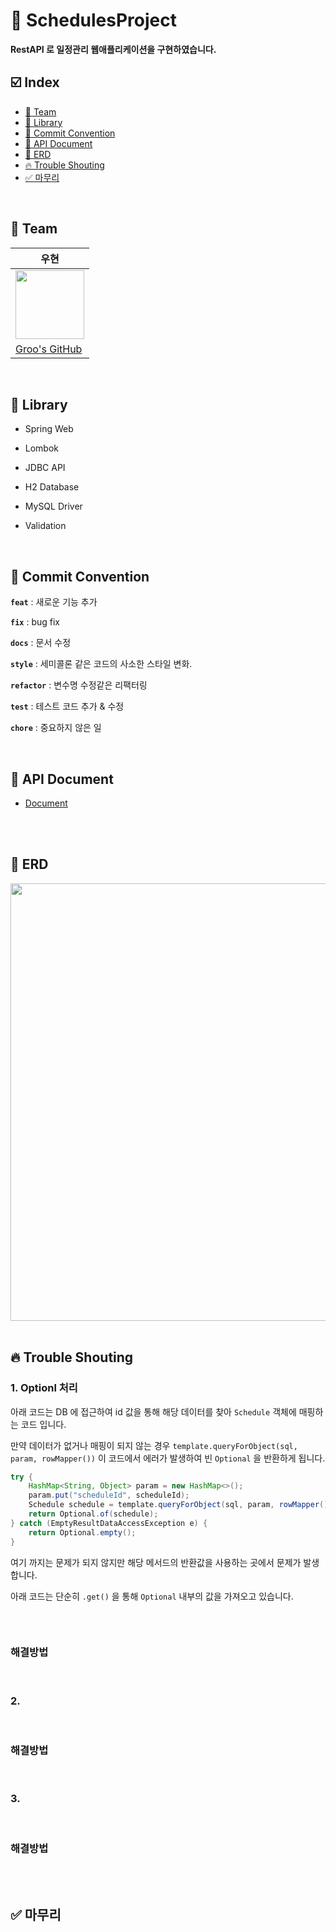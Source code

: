 # 📆 SchedulesProject

**RestAPI 로 일정관리 웹애플리케이션을 구현하였습니다.**

## ☑️ Index
- [🏁 Team](#-Team)
- [📂 Library](#-Library)
- [📑 Commit Convention](#-Commit-Convention)   
- [🛜 API Document](#-API-Document)
- [🔗 ERD](#-ERD)
- [🔥 Trouble Shouting](#-Trouble-Shouting)
- [✅ 마무리](#-마무리)

<br>

## 🏁 Team
|**우현**|
|--------|
|<img src="https://github.com/Developer-Nova/Sec19-Local-Data-Persistance_ByAngela/assets/123448121/17a2ba3b-a618-4ac8-93b9-0d0e02c19c78" width="110" height="110">|
|[Groo's GitHub](https://github.com/Developer-Groo)|

<br>

## 📂 Library

- Spring Web

- Lombok

- JDBC API

- H2 Database

- MySQL Driver

- Validation

<br>

## 📑 Commit Convention

**`feat`** : 새로운 기능 추가

**`fix`** : bug fix

**`docs`**  : 문서 수정

**`style`** : 세미콜론 같은 코드의 사소한 스타일 변화.

**`refactor`** : 변수명 수정같은 리팩터링

**`test`** : 테스트 코드 추가 & 수정

**`chore`** : 중요하지 않은 일

<br>

## 🛜 API Document

- [Document](https://github.com/Developer-Groo/SchedulesProject/blob/main/API_Doc.md)

<br>
<br>

## 🔗 ERD

<img width="700" src="https://github.com/user-attachments/assets/6d1cf2eb-7cf5-4955-96b6-4b57382ecfdc">

<br>
<br>

## 🔥 Trouble Shouting

### 1. Optionl 처리

아래 코드는 DB 에 접근하여 id 값을 통해 해당 데이터를 찾아 `Schedule` 객체에 매핑하는 코드 입니다.

만약 데이터가 없거나 매핑이 되지 않는 경우 `template.queryForObject(sql, param, rowMapper())` 이 코드에서 에러가 발생하여 빈 `Optional` 을 반환하게 됩니다. 

~~~ java
try {
    HashMap<String, Object> param = new HashMap<>();
    param.put("scheduleId", scheduleId);
    Schedule schedule = template.queryForObject(sql, param, rowMapper());
    return Optional.of(schedule);
} catch (EmptyResultDataAccessException e) {
    return Optional.empty();
}
~~~

여기 까지는 문제가 되지 않지만 해당 메서드의 반환값을 사용하는 곳에서 문제가 발생합니다.

아래 코드는 단순히 `.get()` 을 통해 `Optional` 내부의 값을 가져오고 있습니다.

~~~ java

~~~

<br>

### 해결방법


<br>

### 2.

<br>

### 해결방법

 
<br>

### 3.

<br>

### 해결방법


<br>
<br>

## ✅ 마무리
